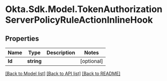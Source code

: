 # Okta.Sdk.Model.TokenAuthorizationServerPolicyRuleActionInlineHook
## Properties

Name | Type | Description | Notes
------------ | ------------- | ------------- | -------------
**Id** | **string** |  | [optional] 

[[Back to Model list]](../README.md#documentation-for-models) [[Back to API list]](../README.md#documentation-for-api-endpoints) [[Back to README]](../README.md)

